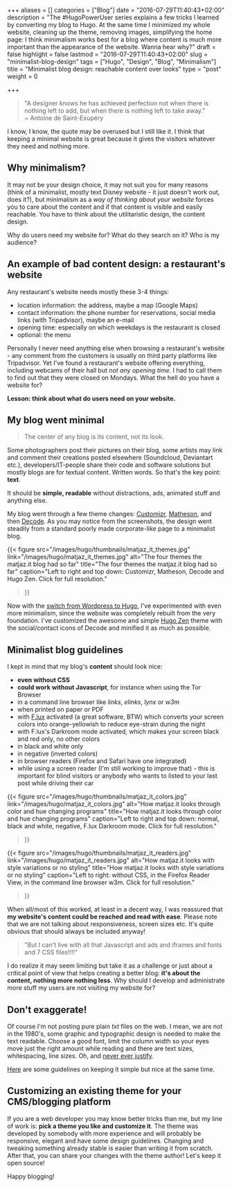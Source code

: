 +++
aliases      = []
categories   = ["Blog"]
date         = "2016-07-29T11:40:43+02:00"
description  = "The #HugoPowerUser series explains a few tricks I learned by converting my blog to Hugo. At the same time I minimized my whole website, cleaning up the theme, removing images, simplifying the home page: I think minimalism works best for a blog where content is much more important than the appearance of the website. Wanna hear why?"
draft        = false
highlight    = false
lastmod      = "2016-07-29T11:40:43+02:00"
slug         = "minimalist-blog-design"
tags         = ["Hugo", "Design", "Blog", "Minimalism"]
title        = "Minimalist blog design: reachable content over looks"
type         = "post"
weight       = 0

+++


> "A designer knows he has achieved perfection not when there is nothing left to
> add, but when there is nothing left to take away."  
> ~ Antoine de Saint-Exupéry

I know, I know, the quote may be overused but I still like it. I think that
keeping a minimal website is great because it gives the visitors whatever they
need and nothing more.


## Why minimalism?

It may not be your design choice, it may not suit you for many reasons (think of
a minimalist, mostly text Disney website - it just doesn't work out, does
it?), but minimalism as a _way of thinking about your website_ forces you to
care about the content and if that content is visible and easily reachable. You
have to think about the utilitaristic design, the content design.

Why do users need my website for? What do they search on it? Who is my audience?


## An example of bad content design: a restaurant's website

Any restaurant's website needs mostly these 3-4 things:

- location information: the address, maybe a map (Google Maps)
- contact information: the phone number for reservations, social media links
  (with Tripadvisor), maybe an e-mail
- opening time: especially on which weekdays is the restaurant is closed
- optional: the menu

Personally I never need anything else when browsing a restaurant's website - any
comment from the customers is usually on third party platforms like
Tripadvisor. Yet I've found a restaurant's website offering everything,
including webcams of their hall but _not any opening time_. I had to call them to
find out that they were closed on Mondays. What the hell do you have a website
for?

**Lesson: think about what do users need on your website.**


## My blog went minimal

> The center of any blog is its content, not its look.

Some photographers post their pictures on their blog, some artists may link and
comment their creations posted elsewhere (Soundcloud, Deviantart etc.),
developers/IT-people share their code and software solutions but mostly blogs
are for textual content. Written words. So that's the key point: **text**.

It should be **simple, readable** without distractions, ads, animated stuff and
anything else.

My blog went through a few theme changes:
[Customizr](https://wordpress.org/themes/customizr/),
[Matheson](https://wordpress.org/themes/matheson/), and then
[Decode](https://wordpress.org/themes/decode/). As you may notice from the
screenshots, the design went steadily from a standard poorly made corporate-like
page to a minimalist blog.

{{< figure 
    src="/images/hugo/thumbnails/matjaz_it_themes.jpg"
    link="/images/hugo/matjaz_it_themes.jpg"
    alt="The four themes the matjaz.it blog had so far"
    title="The four themes the matjaz.it blog had so far"
    caption="Left to right and top down: Customizr, Matheson, Decode and Hugo Zen. Click for full resolution."
>}}

Now with the
[switch from Wordpress to Hugo](/hugo-power-user-reasons-to-choose-hugo/), I've
experimented with even more minimalism, since the website was completely rebuilt
from the very foundation. I've customized the awesome and simple
[Hugo Zen](http://themes.gohugo.io/hugo-zen/) theme with the social/contact
icons of Decode and minified it as much as possible.


## Minimalist blog guidelines

I kept in mind that my blog's **content** should look nice:

- **even without CSS**
- **could work without Javascript**, for instance when using the Tor Browser
- in a command line browser like _links_, _elinks_, _lynx_ or _w3m_
- when printed on paper or PDF
- with [F.lux](https://justgetflux.com/) activated (a great software, BTW) which
  converts your screen colors into orange-yellowish to reduce eye-strain during
  the night
- with F.lux's Darkroom mode activated, which makes your screen black and red
  only, no other colors
- in black and white only
- in negative (inverted colors)
- in browser readers (Firefox and Safari have one integrated)
- while using a screen reader (I'm still working to improve that) - this
  is important for blind visitors or anybody who wants to listed to your last
  post while driving their car

{{< figure 
    src="/images/hugo/thumbnails/matjaz_it_colors.jpg"
    link="/images/hugo/matjaz_it_colors.jpg"
    alt="How matjaz.it looks through color and hue changing programs"
    title="How matjaz.it looks through color and hue changing programs"
    caption="Left to right and top down: normal, black and white, negative, F.lux Darkroom mode. Click for full resolution."
>}}

{{< figure 
    src="/images/hugo/thumbnails/matjaz_it_readers.jpg"
    link="/images/hugo/matjaz_it_readers.jpg"
    alt="How matjaz.it looks with style variations or no styling"
    title="How matjaz.it looks with style variations or no styling"
    caption="Left to right: without CSS, in the Firefox Reader View, in the command line browser w3m. Click for full resolution."
>}}

When all/most of this worked, at least in a decent way, I was reassured that
**my website's content could be reached and read with ease**. Please note that
we are not talking about responsiveness, screen sizes etc. It's quite obvious
that should always be included anyway!

> "But I can't live with all that Javascript and ads and iframes and fonts and 7
> CSS files!!!!"

I do realize it may seem limiting but take it as a challenge or just about a
critical point of view that helps creating a better blog: **it's about the
content, nothing more nothing less**. Why should I develop and administrate more
stuff my users are not visiting my website for?


## Don't exaggerate!

Of course I'm not posting pure plain _txt_ files on the web. I mean, we are not
in the 1980's, some graphic and typographic design is needed to make the
text readable. Choose a good font, limit the column width so your eyes move just
the right amount while reading and there are text sizes, whitespacing, line
sizes. Oh, and
[never ever justify](http://designforhackers.com/blog/never-justify-type-on-the-web/).

[Here](http://webdesign.tutsplus.com/articles/9-quick-wins-for-halfway-decent-design--cms-19444)
are some guidelines on keeping it simple but nice at the same time.


## Customizing an existing theme for your CMS/blogging platform

If you are a web developer you may know better tricks than me, but my line of
work is: **pick a theme you like and customize it**. The theme was developed by
somebody with more experience and will probably be responsive, elegant and have
some design guidelines. Changing and tweaking something already stable is easier
than writing it from scratch. After that, you can share your changes with the
theme author! Let's keep it open source!

Happy blogging!
